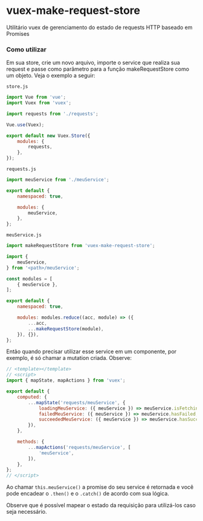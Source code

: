 # vuex-make-request-store
Utilitário vuex de gerenciamento do estado de requests HTTP baseado em Promises

### Como utilizar

Em sua store, crie um novo arquivo, importe o service que realiza sua request e passe como parâmetro para a função makeRequestStore como um objeto. Veja o exemplo a seguir:

`store.js`
```javascript
import Vue from 'vue';
import Vuex from 'vuex';

import requests from './requests';

Vue.use(Vuex);

export default new Vuex.Store({
	modules: {
		requests,
	},
});
```

`requests.js`
```javascript
import meuService from './meuService';

export default {
	namespaced: true,

	modules: {
		meuService,
	},
};
```

`meuService.js`
```javascript
import makeRequestStore from 'vuex-make-request-store';

import {
	meuService,
} from '<path>/meuService';

const modules = [
	{ meuService },
];

export default {
	namespaced: true,

	modules: modules.reduce((acc, module) => ({
		...acc,
		...makeRequestStore(module),
	}), {}),
};
```

Então quando precisar utilizar esse service em um componente, por exemplo, é só chamar a mutation criada. Observe:

```javascript
// <template></template>
// <script>
import { mapState, mapActions } from 'vuex';

export default {
	computed: {
		...mapState('requests/meuService', {
			loadingMeuService: ({ meuService }) => meuService.isFetching,
			failedMeuService: ({ meuService }) => meuService.hasFailed,
			succeededMeuService: ({ meuService }) => meuService.hasSucceeded,
		}),
	},

	methods: {
		...mapActions('requests/meuService', [
			'meuService',
		]),
	},
};
// </script>
```

Ao chamar `this.meuService()` a promise do seu service é retornada e você pode encadear o `.then()` e o `.catch()` de acordo com sua lógica.

Observe que é possível mapear o estado da requisição para utilizá-los caso seja necessário.
